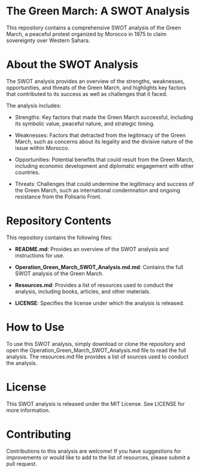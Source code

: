 # The Green March: A SWOT Analysis
This repository contains a comprehensive SWOT analysis of the Green March, a peaceful protest organized by Morocco in 1975 to claim sovereignty over Western Sahara.

# About the SWOT Analysis
The SWOT analysis provides an overview of the strengths, weaknesses, opportunities, and threats of the Green March, and highlights key factors that contributed to its success as well as challenges that it faced.

The analysis includes:

* Strengths: Key factors that made the Green March successful, including its symbolic value, peaceful nature, and strategic timing.

* Weaknesses: Factors that detracted from the legitimacy of the Green March, such as concerns about its legality and the divisive nature of the issue within Morocco.

* Opportunities: Potential benefits that could result from the Green March, including economic development and diplomatic engagement with other countries.

* Threats: Challenges that could undermine the legitimacy and success of the Green March, such as international condemnation and ongoing resistance from the Polisario Front.

# Repository Contents
This repository contains the following files:

* **README.md**: Provides an overview of the SWOT analysis and instructions for use.

* **Operation_Green_March_SWOT_Analysis.md.md**: Contains the full SWOT analysis of the Green March.

* **Resources.md**: Provides a list of resources used to conduct the analysis, including books, articles, and other materials.

* **LICENSE**: Specifies the license under which the analysis is released.

# How to Use
To use this SWOT analysis, simply download or clone the repository and open the Operation_Green_March_SWOT_Analysis.md file to read the full analysis. The resources.md file provides a list of sources used to conduct the analysis.

# License
This SWOT analysis is released under the MIT License. See LICENSE for more information.

# Contributing
Contributions to this analysis are welcome! If you have suggestions for improvements or would like to add to the list of resources, please submit a pull request.
